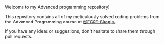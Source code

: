 Welcome to my Advanced programming repository!

This repository contains all of my meticulously
solved coding problems from the Advanced Programming course at [@FCSE-Skopje.](https://www.finki.ukim.mk/)

If you have any ideas or suggestions, don't hesitate to share them through pull requests.
